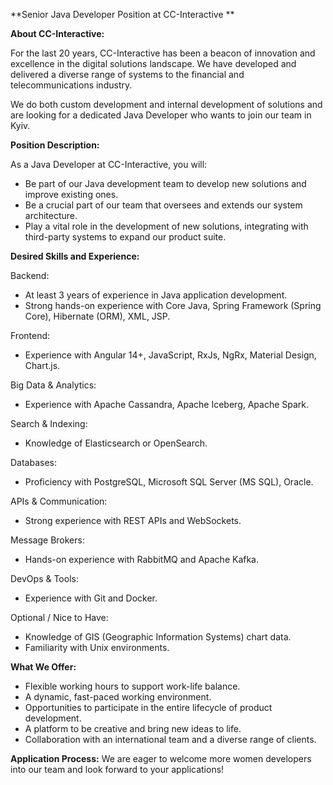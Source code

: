**Senior Java Developer Position at CC-Interactive **

**About CC-Interactive:**

For the last 20 years, CC-Interactive has been a beacon of innovation and
excellence in the digital solutions landscape. We have developed and delivered
a diverse range of systems to the financial and telecommunications industry.  
  
We do both custom development and internal development of solutions and are
looking for a dedicated Java Developer who wants to join our team in Kyiv.

**Position Description:**

As a Java Developer at CC-Interactive, you will:  
* Be part of our Java development team to develop new solutions and improve existing ones.   
* Be a crucial part of our team that oversees and extends our system architecture.   
* Play a vital role in the development of new solutions, integrating with third-party systems to expand our product suite. 

**Desired Skills and Experience:**

Backend:

* At least 3 years of experience in Java application development.   
* Strong hands-on experience with Core Java, Spring Framework (Spring Core), Hibernate (ORM), XML, JSP. 

Frontend:

* Experience with Angular 14+, JavaScript, RxJs, NgRx, Material Design, Chart.js. 

Big Data & Analytics:

* Experience with Apache Cassandra, Apache Iceberg, Apache Spark. 

Search & Indexing:

* Knowledge of Elasticsearch or OpenSearch. 

Databases:

* Proficiency with PostgreSQL, Microsoft SQL Server (MS SQL), Oracle. 

APIs & Communication:

* Strong experience with REST APIs and WebSockets. 

Message Brokers:

* Hands-on experience with RabbitMQ and Apache Kafka. 

DevOps & Tools:

* Experience with Git and Docker. 

Optional / Nice to Have:

* Knowledge of GIS (Geographic Information Systems) chart data.   
* Familiarity with Unix environments. 

**What We Offer:**

* Flexible working hours to support work-life balance.   
* A dynamic, fast-paced working environment.   
* Opportunities to participate in the entire lifecycle of product development.   
* A platform to be creative and bring new ideas to life.   
* Collaboration with an international team and a diverse range of clients. 

**Application Process:** We are eager to welcome more women developers into
our team and look forward to your applications!